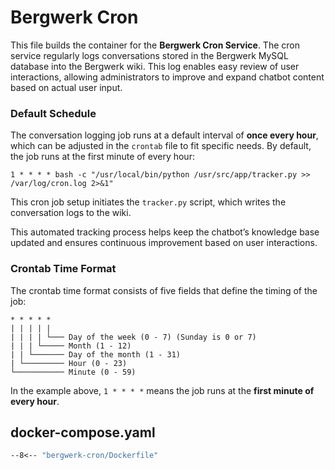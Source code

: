 # Bergwerk Cron

This file builds the container for the **Bergwerk Cron Service**. The cron service  regularly logs conversations stored in the Bergwerk MySQL database into the Bergwerk wiki. This log enables easy review of user interactions, allowing administrators to improve and expand chatbot content based on actual user input.

### Default Schedule

The conversation logging job runs at a default interval of **once every hour**, which can be adjusted in the `crontab` file to fit specific needs. By default, the job runs at the first minute of every hour:

```
1 * * * * bash -c "/usr/local/bin/python /usr/src/app/tracker.py >> /var/log/cron.log 2>&1"
```

This cron job setup initiates the `tracker.py` script, which writes the conversation logs to the wiki.

This automated tracking process helps keep the chatbot’s knowledge base updated and ensures continuous improvement based on user interactions.
### Crontab Time Format

The crontab time format consists of five fields that define the timing of the job:

```
* * * * *
| | | | |
| | | | └─── Day of the week (0 - 7) (Sunday is 0 or 7)
| | | └───── Month (1 - 12)
| | └─────── Day of the month (1 - 31)
| └───────── Hour (0 - 23)
└─────────── Minute (0 - 59)
```

In the example above, `1 * * * *` means the job runs at the **first minute of every hour**.


## docker-compose.yaml

```Dockerfile
--8<-- "bergwerk-cron/Dockerfile"
```